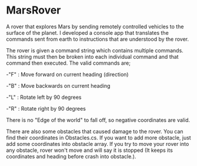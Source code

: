 # MarsRover

A rover that explores Mars by sending remotely controlled vehicles to the surface of the planet. I developed a console app that translates the commands sent from 
earth to instructions that are understood by the rover.

The rover is given a command string which contains multiple commands. This string must then be broken into each individual command and that command then executed. 
The valid commands are;

-"F" : Move forward on current heading (direction) 

-"B" : Move backwards on current heading 

-"L" : Rotate left by 90 degrees

-"R" : Rotate right by 90 degrees

There is no "Edge of the world" to fall off, so negative coordinates are valid.

There are also some obstacles that caused damage to the rover. You can find their coordinates in Obstacles.cs. If you want to add more obstacle, just add some coordinates
into obstacle array. If you try to move your rover into any obstacle, rover won't move and will say it is stopped (It keeps its coordinates and heading before crash into 
obstacle.).
